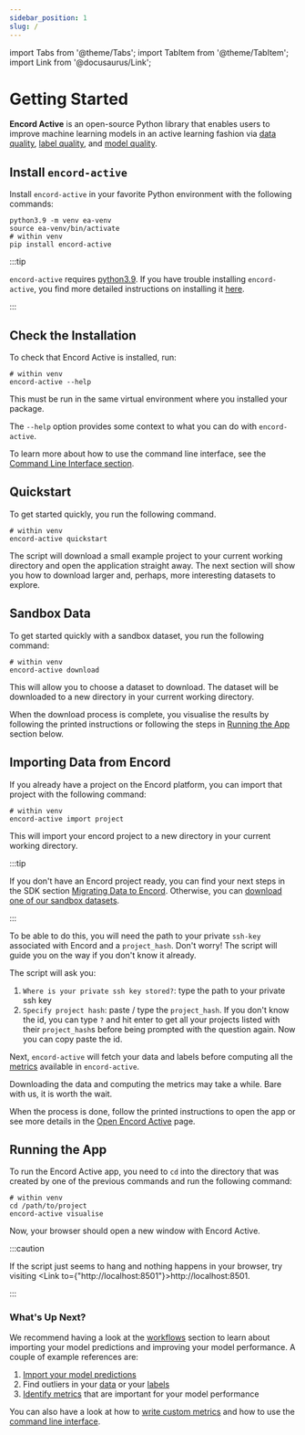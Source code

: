 ```yaml
---
sidebar_position: 1
slug: /
---
```


import Tabs from '@theme/Tabs';
import TabItem from '@theme/TabItem';
import Link from '@docusaurus/Link';

# Getting Started

**Encord Active** is an open-source Python library that enables users to improve machine learning models in an active learning fashion via
[data quality](category/data-quality), [label quality](category/label-quality), and [model quality](category/model-quality).

## Install `encord-active`

Install `encord-active` in your favorite Python environment with the following commands:

```shell
python3.9 -m venv ea-venv
source ea-venv/bin/activate
# within venv
pip install encord-active
```

:::tip

`encord-active` requires [python3.9](https://www.python.org/downloads/release/python-3915/).
If you have trouble installing `encord-active`, you find more detailed instructions on installing it [here](./installation).

:::

## Check the Installation

To check that Encord Active is installed, run:

```shell
# within venv
encord-active --help
```

This must be run in the same virtual environment where you installed your package.

The `--help` option provides some context to what you can do with `encord-active`.

To learn more about how to use the command line interface, see the [Command Line Interface section](category/command-line-interface).

## Quickstart

To get started quickly, you run the following command.

```shell
# within venv
encord-active quickstart
```

The script will download a small example project to your current working directory and open the application straight away.
The next section will show you how to download larger and, perhaps, more interesting datasets to explore.

## Sandbox Data

To get started quickly with a sandbox dataset, you run the following command:

```shell
# within venv
encord-active download
```

This will allow you to choose a dataset to download.
The dataset will be downloaded to a new directory in your current working directory.

When the download process is complete, you visualise the results by following the printed instructions or following the steps in [Running the App](#running-the-app) section below.

## Importing Data from Encord

If you already have a project on the Encord platform, you can import that project with the following command:

```shell
# within venv
encord-active import project
```

This will import your encord project to a new directory in your current working directory.

:::tip

If you don't have an Encord project ready, you can find your next steps in the SDK section [Migrating Data to Encord](sdk/migrating-data).
Otherwise, you can [download one of our sandbox datasets](/cli/download-sandbox-data).

:::

To be able to do this, you will need the path to your private `ssh-key` associated with Encord and a `project_hash`.
Don't worry! The script will guide you on the way if you don't know it already.

The script will ask you:

1. `Where is your private ssh key stored?`: type the path to your private ssh key
2. `Specify project hash`: paste / type the `project_hash`. If you don't know the id, you can type `?` and hit enter to get all your projects listed with their `project_hash`s before being prompted with the question again. Now you can copy paste the id.

Next, `encord-active` will fetch your data and labels before computing all the [metrics](category/metrics) available in `encord-active`.

Downloading the data and computing the metrics may take a while.
Bare with us, it is worth the wait.

When the process is done, follow the printed instructions to open the app or see more details in the [Open Encord Active](/cli/open-encord-active) page.

## Running the App

To run the Encord Active app, you need to `cd` into the directory that was created by one of the previous commands and run the following command:

```shell
# within venv
cd /path/to/project
encord-active visualise
```

Now, your browser should open a new window with Encord Active.

:::caution

If the script just seems to hang and nothing happens in your browser, try visiting <Link to={"http://localhost:8501"}>http://localhost:8501</Link>.

:::

### What's Up Next?

We recommend having a look at the [workflows](category/workflows) section to learn about importing your model predictions and improving your model performance.
A couple of example references are:

1. [Import your model predictions](workflows/import-predictions)
2. Find outliers in your [data](workflows/improve-your-data/identify-outliers-edge-cases) or your [labels](workflows/improve-your-labels/identify-outliers)
3. [Identify metrics](workflows/improve-your-models/metric-importance) that are important for your model performance

You can also have a look at how to [write custom metrics](/metrics/write-your-own) and how to use the [command line interface](https://encord-active-docs.web.app/category/command-line-interface).
